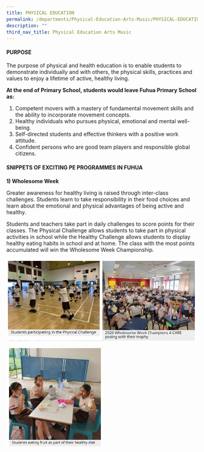 ```yaml
---
title: PHYSICAL EDUCATION
permalink: /departments/Physical-Education-Arts-Music/PHYSICAL-EDUCATION/
description: ""
third_nav_title: Physical Education Arts Music
---
```

#### **PURPOSE**


The purpose of physical and health education is to enable students to demonstrate individually and with others, the physical skills, practices and values to enjoy a lifetime of active, healthy living.   

**At the end of Primary School, students would leave Fuhua Primary School as:**

1.  Competent movers with a mastery of fundamental movement skills and the ability to incorporate movement concepts. 
2.  Healthy individuals who pursues physical, emotional and mental well-being.
3.  Self-directed students and effective thinkers with a positive work attitude.
4.  Confident persons who are good team players and responsible global citizens.

#### **SNIPPETS OF EXCITING PE PROGRAMMES IN FUHUA**


**1) Wholesome Week**

Greater awareness for healthy living is raised through inter-class challenges. Students learn to take responsibility in their food choices and learn about the emotional and physical advantages of being active and healthy. 

  

Students and teachers take part in daily challenges to score points for their classes. The Physical Challenge allows students to take part in physical activities in school while the Healthy Challenge allows students to display healthy eating habits in school and at home. The class with the most points accumulated will win the Wholesome Week Championship.

![](/images/Fuhua%20Experience/Teaching%20and%20Learning%20@%20Fuhua/Departments/Physical%20Education%20Arts%20Music/PHYSICAL%20EDUCATION/P1.png)

<img style="width:50%;height:50%" src="/images/Fuhua%20Experience/Teaching%20and%20Learning%20@%20Fuhua/Departments/Physical%20Education%20Arts%20Music/PHYSICAL%20EDUCATION/P2.png">